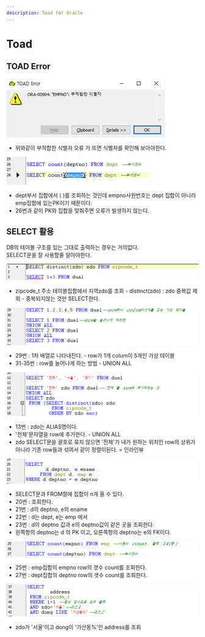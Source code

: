 ```yaml
---
description: Toad for Oracle
---
```


# Toad

## TOAD Error

![](../../../.gitbook/assets/1-1.png)

* 위와같이 부적합한 식별자 오류 가 뜨면 식별자를 확인해 보아야한다.

![](../../../.gitbook/assets/1%20%281%29.png)

* dept부서 집합에서 \( \)를 조회하는 것인데 empno사원번호는 dept 집합이 아니라 emp집합에 있는PK이기 때문이다.
* 26번과 같이 PK와 집합을 맞춰주면 오류가 발생하지 않는다.

## SELECT 활용

DB의 테이블 구조를 있는 그대로 출력하는 경우는 거의없다.   
SELECT문을 잘 사용할줄 알아야한다.

![1](../../../.gitbook/assets/1%20%284%29.png)

* zipcode\_t 주소 테이블집합에서 지역zdo를 조회 - distinct\(zdo\) : zdo 중복값 제외 - 중복되지않는 것만 SELECT한다.

![2](../../../.gitbook/assets/2%20%285%29.png)

* 29번 : 1차 배열로 나타내진다. - row가 1개 colum이 5개인 가상 테이블
* 31-35번 : row를 늘어나게 하는 방법 - UNION ALL

![3](../../../.gitbook/assets/3%20%283%29.png)

* 13번 : zdo는 ALIAS명이다.
* '전체'문자열을 row에 추가한다. - UNION ALL
* zdo SELECT문을 괄호로 묶지 않으면 '전체'가 내가 원하는 위치인 row의 상위가 아니라 기존 row들과 섞여서 같이 정렬이된다. = 인라인뷰

![4](../../../.gitbook/assets/4%20%285%29.png)

* SELECT문과 FROM절에 집합이 n개 올 수 있다.
* 20번 : 조회한다.
* 21번 : d의 deptno, e의 ename
* 22번 : d는 dept, e는 emp 에서
* 23번 : d의 deptno 값과 e의 deptno값이 같은 곳을 조회한다.
* 왼쪽항의 deptno는 d 의 PK 이고, 오른쪽항의 deptno는 e의 FK이다.

![5](../../../.gitbook/assets/5%20%284%29.png)

* 25번 : emp집합의 empno row의 갯수 count를 조회한다.
* 27번 : dept집합의 deptno row의 갯수 count를 조회한다.

![6](../../../.gitbook/assets/6%20%281%29.png)

* zdo가 '서울'이고 dong이 '가산동%'인 address를 조회

